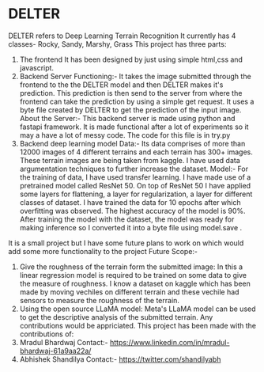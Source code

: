 # DELTER
DELTER refers to Deep Learning Terrain Recognition 
It currently has 4 classes- Rocky, Sandy, Marshy, Grass
This project has three parts:
1) The frontend
   It has been designed by just using simple html,css and javascript.
2) Backend Server
   Functioning:-
   It takes the image submitted through the frontend to the the DELTER model and then DELTER makes it's prediction.
   This prediction is then send to the server from where the frontend can take the prediction by using a simple get request.
   It uses a byte file created by DELTER to get the prediction of the input image.
   About the Server:-
   This backend server is made using python and fastapi framework.
   It is made functional after a lot of experiments so it may a have a lot of messy code.
   The code for this file is in try.py
3) Backend deep learning model
   Data:-
   Its data comprises of more than 12000 images of 4 different terrains and each terrain has 300+ images.
   These terrain images are being taken from kaggle.
   I have used data argumentation techniques to further increase the dataset.
   Model:-
   For the training of data, I have used transfer learning. I have made use of a pretrained model called ResNet 50.
   On top of ResNet 50 I have applied some layers for flattening, a layer for regularization, a layer for different classes of dataset.
   I have trained the data for 10 epochs after which overfitting was observed.
   The highest accuracy of the model is 90%.
   After training the model with the dataset, the model was ready for making inference so I converted it into a byte file using model.save .


   
It is a small project but I have some future plans to work on which would add some more functionality to the project
Future Scope:-
1) Give the roughness of the terrain form the submitted image:
   In this a linear regression model is required to be trained on some data to give the measure of roughness.
   I know a dataset on kaggle which has been made by moving vechiles on different terrain and these vechile had sensors to measure the roughness of the terrain.
2) Using the open source LLaMA model:
   Meta's LLaMA model can be used to get the descriptive analysis of the submitted terrain.
Any contributions would be appriciated.
This project has been made with the contributions of:
  1) Mradul Bhardwaj                   Contact:- https://www.linkedin.com/in/mradul-bhardwaj-61a9aa22a/
  2) Abhishek Shandilya                Contact:- https://twitter.com/shandilyabh

   
   
   
   
